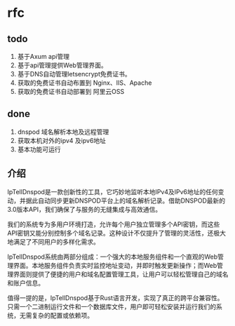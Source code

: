 # rfc
## todo
1. 基于Axum api管理
2. 基于api管理提供Web管理界面。
3. 基于DNS自动管理letsencrypt免费证书。
4. 获取的免费证书自动布置到 Nginx、IIS、Apache
5. 获取的免费证书自动部署到 阿里云OSS

## done
1. dnspod 域名解析本地及远程管理
2. 获取本机对外的ipv4 及ipv6地址
3. 基本功能可运行

## 介绍
IpTellDnspod是一款创新性的工具，它巧妙地监听本地IPv4及IPv6地址的任何变动，并据此自动同步更新DNSPOD平台上的域名解析记录。借助DNSPOD最新的3.0版本API，我们确保了与服务的无缝集成与高效通信。

我们的系统专为多用户环境打造，允许每个用户独立管理多个API密钥，而这些API密钥又能分别控制多个域名记录。这种设计不仅提升了管理的灵活性，还极大地满足了不同用户的多样化需求。

IpTellDnspod系统由两部分组成：一个强大的本地服务组件和一个直观的Web管理界面。本地服务组件负责实时监控地址变动，并即时触发更新操作；而Web管理界面则提供了便捷的用户和域名配置管理工具，让用户可以轻松管理自己的域名和账户信息。

值得一提的是，IpTellDnspod基于Rust语言开发，实现了真正的跨平台兼容性。只需一个二进制运行文件和一个数据库文件，用户即可轻松安装并运行我们的系统，无需复杂的配置或依赖项。
